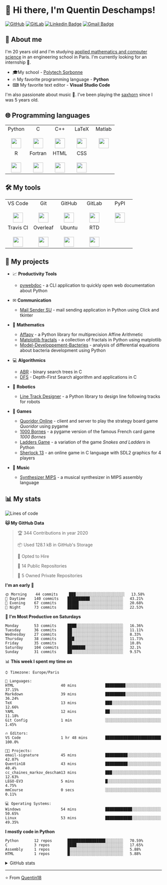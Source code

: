 # 👋 Hi there, I'm Quentin Deschamps!

[![GitHub](https://img.shields.io/badge/-GitHub-181717?style=flat-square&logo=github&link=https://github.com/Quentin18/)](https://github.com/Quentin18/)
[![GitLab](https://img.shields.io/badge/-GitLab-FCA121?style=flat-square&logo=gitlab&link=https://gitlab.lip6.fr/deschampsq/)](https://gitlab.lip6.fr/deschampsq/)
[![Linkedin Badge](https://img.shields.io/badge/-LinkedIn-blue?style=flat-square&logo=Linkedin&logoColor=white&link=https://www.linkedin.com/in/quentin-deschamps18/)](https://www.linkedin.com/in/quentin-deschamps18/) 
[![Gmail Badge](https://img.shields.io/badge/-Gmail-c14438?style=flat-square&logo=Gmail&logoColor=white&link=mailto:quentindeschamps18@gmail.com)](mailto:quentindeschamps18@gmail.com)


## 🧐 About me
I'm 20 years old and I'm studying [applied mathematics and computer science](https://www.polytech.sorbonne-universite.fr/formations/mathematiques-appliques-et-informatique) in an engineering school in Paris. I'm currently looking for an internship 🔎.

- 🎓My school - [Polytech Sorbonne](https://www.polytech.sorbonne-universite.fr)
- 🔥 My favorite programming language - **Python**
- ⌨ My favorite text editor - **Visual Studio Code**

I'm also passionate about music 🎵. I’ve been playing the [saxhorn](https://en.wikipedia.org/wiki/Saxhorn) since I was 5 years old.

## 🌐 Programming languages
<table>
  <tbody>
    <tr valign="top">
     <td width="20%" align="center">
        <span>Python</span><br><br>
        <img height="32px" src="https://cdn.worldvectorlogo.com/logos/python-5.svg">
      </td>
      <td width="20%" align="center">
        <span>C</span><br><br>
        <img height="32px" src="https://cdn.worldvectorlogo.com/logos/c-2975.svg">
      </td>
      <td width="20%" align="center">
        <span>C++</span><br><br>
        <img height="32px" src="https://cdn.worldvectorlogo.com/logos/c.svg">
      </td>
      <td width="20%" align="center">
        <span>LaTeX</span><br><br>
        <img height="32px" src="https://cdn.worldvectorlogo.com/logos/latex.svg">
      </td>
      <td width="20%" align="center">
        <span>Matlab</span><br><br>
        <img height="32px" src="https://fr.mathworks.com/matlabcentral/mlc-downloads/downloads/submissions/24241/versions/5/screenshot.png">
      </td>
    </tr>
    <tr valign="top">
      <td width="20%" align="center">
        <span>R</span><br><br>
        <img height="32px" src="https://cdn.worldvectorlogo.com/logos/r-lang.svg">
      </td>
      <td width="20%" align="center">
        <span>Fortran</span><br><br>
        <img height="32px" src="https://fortran-lang.org/assets/img/fortran_logo_256x256.png">
      </td>
      <td width="20%" align="center">
        <span>HTML</span><br><br>
        <img height="32px" src="https://cdn.svgporn.com/logos/html-5.svg">
      </td>
      <td width="20%" align="center">
        <span>CSS</span><br><br>
        <img height="32px" src="https://cdn.svgporn.com/logos/css-3.svg">
      </td>
      <td width="20%" align="center">
      </td>
    </tr>
  </tbody>
</table>

## 🛠️ My tools
<table>
  <tbody>
    <tr valign="top">
      <td width="20%" align="center">
        <span>VS Code</span><br><br>
        <img height="32px" src="https://cdn.svgporn.com/logos/visual-studio-code.svg">
      </td>
      <td width="20%" align="center">
        <span>Git</span><br><br>
        <img height="32px" src="https://cdn.svgporn.com/logos/git-icon.svg">
      </td>
      <td width="20%" align="center">
        <span>GitHub</span><br><br>
        <img height="32px" src="https://cdn.worldvectorlogo.com/logos/github-1.svg">
      </td>
      <td width="20%" align="center">
        <span>GitLab</span><br><br>
        <img height="32px" src="https://cdn.worldvectorlogo.com/logos/gitlab.svg">
      </td>
      <td width="20%" align="center">
        <span>PyPI</span><br><br>
        <img height="32px" src="https://pypi.org/static/images/twitter.90915068.jpg">
      </td>
    </tr>
    <tr valign="top">
      <td width="20%" align="center">
        <span>Travis CI</span><br><br>
        <img height="32px" src="https://cdn.worldvectorlogo.com/logos/travis-ci.svg">
      </td>
      <td width="20%" align="center">
        <span>Overleaf</span><br><br>
        <img height="32px" src="https://cdn.overleaf.com/img/ol-brand/overleaf_og_logo.png">
      </td>
      <td width="20%" align="center">
        <span>Ubuntu</span><br><br>
        <img height="32px" src="https://cdn.worldvectorlogo.com/logos/ubuntu-4.svg">
      </td>
      <td width="20%" align="center">
        <span>RTD</span><br><br>
        <img height="32px" src="https://pbs.twimg.com/profile_images/525686734760067072/OhsWgbsr.png">
      </td>
      <td width="20%" align="center">
      </td>
    </tr>
  </tbody>
</table>

## 🚀 My projects
- 📈 **Productivity Tools**

    * [pywebdoc](https://github.com/Quentin18/pywebdoc) - a CLI application to quickly open web documentation about Python

- ✉ **Communication**

    * [Mail Sender SU](https://github.com/Quentin18/Mail-Sender-Sorbonne-Universite) - mail sending application in Python using Click and tkinter

- 🔢 **Mathematics**

    * [Affapy](https://gitlab.lip6.fr/hilaire/affapy) - a Python library for multiprecision Affine Arithmetic
    * [Matplotlib fractals](https://github.com/Quentin18/Matplotlib-fractals) - a collection of fractals in Python using matplotlib
    * [Model-Developpement-Bacteries](https://github.com/Quentin18/Model-Developpement-Bacteries) - analysis of differential equations about bacteria development using Python

- 💻 **Algorithmics**

    * [ABR](https://github.com/Quentin18/ABR) - binary search trees in C
    * [DFS](https://github.com/Quentin18/DFS) - Depth-First Search algorithm and applications in C

- 🤖 **Robotics**

    * [Line Track Designer](https://github.com/Quentin18/Line-Track-Designer) - a Python library to design line following tracks for robots

- 🎲 **Games**

    * [Quoridor Online](https://github.com/Quentin18/Quoridor-Online) - client and server to play the strategy board game *Quoridor* using pygame
    * [1000 Bornes](https://github.com/Quentin18/1000-Bornes) - a pygame version of the famous French card game *1000 Bornes*
    * [Ladders Game](https://github.com/Quentin18/Ladders-Game) - a variation of the game *Snakes and Ladders* in Python
    * [Sherlock 13](https://github.com/Quentin18/Sherlock13) - an online game in C language with SDL2 graphics for 4 players

- 🎹 **Music**

    * [Synthesizer MIPS](https://github.com/Quentin18/Synthesizer-MIPS) - a musical synthesizer in MIPS assembly language

## 📊 My stats
<!--START_SECTION:waka-->
![Lines of code](https://img.shields.io/badge/From%20Hello%20World%20I've%20written-295029%20Lines%20of%20code-blue)

**🐱 My GitHub Data** 

> 🏆 344 Contributions in year 2020
 > 
> 📦 Used 128.1 kB in GitHub's Storage 
 > 
> 💼 Opted to Hire
 > 
> 📜 14 Public Repositories 
 > 
> 🔑 5 Owned Private Repositories 

**I'm an early 🐤** 

```text
🌞 Morning    44 commits     ███░░░░░░░░░░░░░░░░░░░░░░   13.58% 
🌆 Daytime    140 commits    ██████████░░░░░░░░░░░░░░░   43.21% 
🌃 Evening    67 commits     █████░░░░░░░░░░░░░░░░░░░░   20.68% 
🌙 Night      73 commits     █████░░░░░░░░░░░░░░░░░░░░   22.53%

```
📅 **I'm Most Productive on Saturdays** 

```text
Monday       53 commits     ████░░░░░░░░░░░░░░░░░░░░░   16.36% 
Tuesday      36 commits     ██░░░░░░░░░░░░░░░░░░░░░░░   11.11% 
Wednesday    27 commits     ██░░░░░░░░░░░░░░░░░░░░░░░   8.33% 
Thursday     38 commits     ███░░░░░░░░░░░░░░░░░░░░░░   11.73% 
Friday       35 commits     ██░░░░░░░░░░░░░░░░░░░░░░░   10.8% 
Saturday     104 commits    ████████░░░░░░░░░░░░░░░░░   32.1% 
Sunday       31 commits     ██░░░░░░░░░░░░░░░░░░░░░░░   9.57%

```


📊 **This week I spent my time on** 

```text
⌚︎ Timezone: Europe/Paris

💬 Languages: 
HTML                     40 mins             █████████░░░░░░░░░░░░░░░░   37.15% 
Markdown                 39 mins             █████████░░░░░░░░░░░░░░░░   36.24% 
TeX                      13 mins             ███░░░░░░░░░░░░░░░░░░░░░░   12.66% 
YAML                     12 mins             ██░░░░░░░░░░░░░░░░░░░░░░░   11.18% 
Git Config               1 min               ░░░░░░░░░░░░░░░░░░░░░░░░░   1.45%

🔥 Editors: 
VS Code                  1 hr 48 mins        █████████████████████████   100.0%

🐱‍💻 Projects: 
email-signature          45 mins             ██████████░░░░░░░░░░░░░░░   42.07% 
Quentin18                43 mins             ██████████░░░░░░░░░░░░░░░   40.4% 
cc_chaines_markov_descham13 mins             ███░░░░░░░░░░░░░░░░░░░░░░   12.63% 
LEGO-EV3                 5 mins              █░░░░░░░░░░░░░░░░░░░░░░░░   4.75% 
mmCourse                 0 secs              ░░░░░░░░░░░░░░░░░░░░░░░░░   0.11%

💻 Operating Systems: 
Windows                  54 mins             ████████████░░░░░░░░░░░░░   50.65% 
Linux                    53 mins             ████████████░░░░░░░░░░░░░   49.35%

```

**I mostly code in Python** 

```text
Python       12 repos       █████████████████░░░░░░░░   70.59% 
C            3 repos        ████░░░░░░░░░░░░░░░░░░░░░   17.65% 
Assembly     1 repos        █░░░░░░░░░░░░░░░░░░░░░░░░   5.88% 
HTML         1 repos        █░░░░░░░░░░░░░░░░░░░░░░░░   5.88%

```



<!--END_SECTION:waka-->

<details>
<summary>GitHub stats</summary>
  <p align = "center">
    <img src="https://github-readme-stats.vercel.app/api?username=Quentin18&hide=prs,issues,contribs&include_all_commits=true&show_icons=true&theme=radical" alt="Quentin18's github stats" />
    <img src="https://github-readme-stats.vercel.app/api/top-langs/?username=Quentin18&layout=compact&theme=radical" />
  </p>
</details>

---
⭐️ From [Quentin18](https://github.com/Quentin18)
